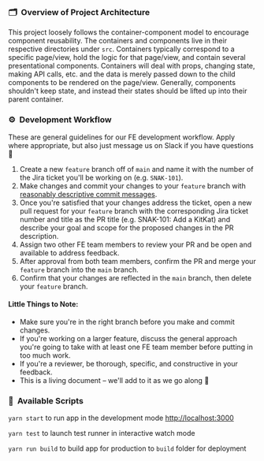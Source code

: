 ### :card_index_dividers:&nbsp;&nbsp;Overview of Project Architecture

This project loosely follows the container-component model to encourage component reusability. The containers and components live in their respective directories under `src`. Containers typically correspond to a specific page/view, hold the logic for that page/view, and contain several presentational components. Containers will deal with props, changing state, making API calls, etc. and the data is merely passed down to the child components to be rendered on the page/view. Generally, components shouldn't keep state, and instead their states should be lifted up into their parent container.

### :gear:&nbsp;&nbsp;Development Workflow
These are general guidelines for our FE development workflow. Apply where appropriate, but also just message us on Slack if you have questions :slightly_smiling_face:

1. Create a new `feature` branch off of `main` and name it with the number of the Jira ticket you'll be working on (e.g. `SNAK-101`).
2. Make changes and commit your changes to your `feature` branch with [reasonably descriptive commit messages](https://gist.github.com/qoomon/5dfcdf8eec66a051ecd85625518cfd13).
3. Once you're satisfied that your changes address the ticket, open a new pull request for your `feature` branch with the corresponding Jira ticket number and title as the PR title (e.g. SNAK-101: Add a KitKat) and describe your goal and scope for the proposed changes in the PR description.
4. Assign two other FE team members to review your PR and be open and available to address feedback.
5. After approval from both team members, confirm the PR and merge your `feature` branch into the `main` branch.
6. Confirm that your changes are reflected in the `main` branch, then delete your `feature` branch.

#### Little Things to Note:
* Make sure you're in the right branch before you make and commit changes.
* If you're working on a larger feature, discuss the general approach you're going to take with at least one FE team member before putting in too much work.
* If you're a reviewer, be thorough, specific, and constructive in your feedback.
* This is a living document – we'll add to it as we go along :seedling:

### :memo:&nbsp;&nbsp;Available Scripts

`yarn start` to run app in the development mode [http://localhost:3000](http://localhost:3000)

`yarn test` to launch test runner in  interactive watch mode

`yarn run build` to build app for production to `build` folder for deployment
